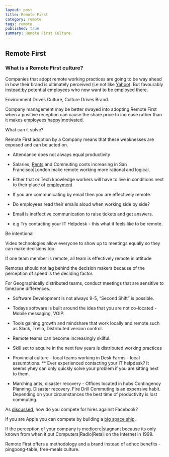 ```yaml
---
layout: post
title: Remote First
category: remote
tags: remote
published: true
summary: Remote First Culture
---
```


## Remote First

### What is a Remote First culture?

Companies that adopt remote working practices are going to be way ahead in how their brand is ultimately perceived (i.e not like [Yahoo](http://allthingsd.com/20130222/physically-together-heres-the-internal-yahoo-no-work-from-home-memo-which-extends-beyond-remote-workers/)). But favourably instead;by potential employees who now want to be employed there.

Environment Drives Culture, Culture Drives Brand.

Company management may be better swayed into adopting Remote First when a positive reception can cause the share price to increase rather than it makes employees happy|motivated.

What can it solve?

Remote First adoption by a Company means that these weaknesses are exposed and can be acted on.

* Attendance does not always equal productivity

* Salaries, [Rents](https://www.zumper.com/blog/2015/03/san-francisco-rent-prices-continue-rapid-rise-february/) and Commuting costs increasing in San Francisco|London make remote working more rational and logical.
 * Either that or Tech knowledge workers will have to live in conditions next to their place of [employment](https://www.apple.com/supplier-responsibility/progress-report/)
 
* If you are communicating by email then you are effectively remote. 
 * Do employees read their emails aloud when working side by side?

* Email is ineffective communication to raise tickets and get answers.
 * e.g Try contacting your IT Helpdesk - this what it feels like to be remote.

Be intentional

Video technologies allow everyone to show up to meetings equally so they can make decisions too.

If one team member is remote, all team is effectively remote in attitude

Remotes should not lag behind the decision makers because of the perception of speed is the deciding factor.

For Geographically distributed teams, conduct meetings that are sensitive to timezone differences.

* Software Development is not always 9-5, “Second Shift” is possible.

* Todays software is built around the idea that you are not co-located - Mobile messaging, VOIP. 

* Tools gaining growth and mindshare that work locally and remote such as Slack, Trello, Distributed version control.

* Remote teams can become increasingly skilful.

* Skill set to acquire in the next few years is distributed working practices

* Provincial culture - local teams working in Desk Farms - local assumptions.
 ** Ever experienced contacting your IT helpdesk? It seems yhey can only quickly solve your problem if you are sitting next to them.

* Marching ants, disaster recovery - Offices located in hubs
 Contingency Planning. Disaster recovery. Fire Drill
 Commuting is an expensive habit.
 Depending on your circumstances the best time of productivity is lost commuting.


As [discussed](/facebook/2015/04/05/Facebook-openplan/), how do you compete for hires against Facebook?

If you are Apple you can compete by building a [big space ship](http://www.cupertino.org/index.aspx?page=1107).

If the perception of your company is mediocre|stagnant because its only known from when it put Computers|Radio|Retail on the Internet in 1999.

Remote First offers a methodology and a brand instead of adhoc benefits - pingpong-table, free-meals culture.
